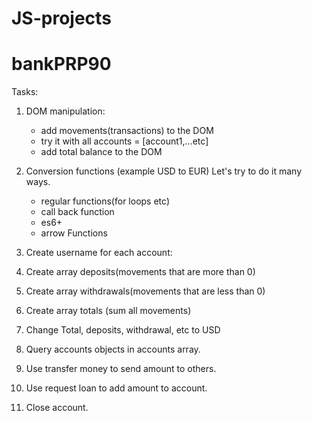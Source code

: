 # JS-projects

<!-- project 38: -->
# bankPRP90

Tasks:

1. DOM manipulation: 
    - add movements(transactions) to the DOM  
    - try it with all accounts = [account1,...etc]
    - add total balance to the DOM

2. Conversion functions (example USD to EUR)
    Let's try to do it many ways.
    - regular functions(for loops etc)
    - call back function
    - es6+
    - arrow Functions

3. Create username for each account:
    <!-- -const account2 = {
    owner: 'Glenmore Vinoya',
    movements: [5000, 3400, -150, -790, -3210, -1000, 8500, -30],
    interestRate: 1.5,
    pin: 2222,
    username: 'gv' //example +++======>>> create for all accounts
    }; -->

4. Create array deposits(movements that are more than 0)

5. Create array withdrawals(movements that are less than 0)

6. Create array totals (sum all movements)

7. Change Total, deposits, withdrawal, etc to USD

8. Query accounts objects in accounts array.

9. Use transfer money to send amount to others.

10. Use request loan to add amount to account.

11. Close account.